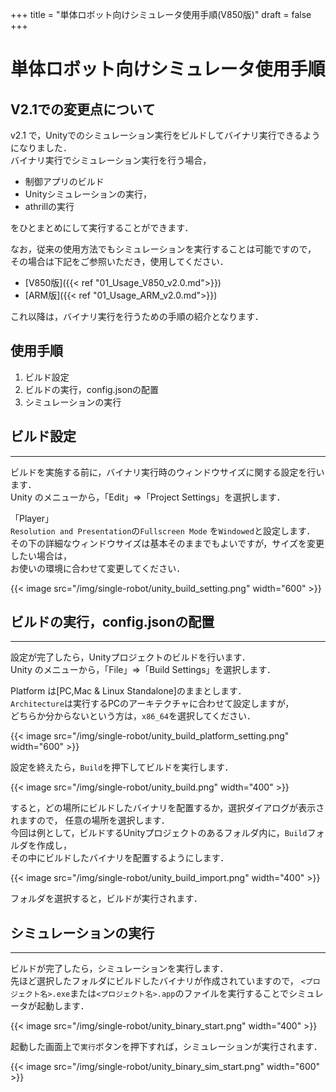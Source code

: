+++
title = "単体ロボット向けシミュレータ使用手順(V850版)"
draft = false
+++
# 単体ロボット向けシミュレータ使用手順


## V2.1での変更点について

v2.1 で，Unityでのシミュレーション実行をビルドしてバイナリ実行できるようになりました．  
バイナリ実行でシミュレーション実行を行う場合，

- 制御アプリのビルド
- Unityシミュレーションの実行，  
- athrillの実行

をひとまとめにして実行することができます．

なお，従来の使用方法でもシミュレーションを実行することは可能ですので，  
その場合は下記をご参照いただき，使用してください．

- [V850版]({{< ref "01_Usage_V850_v2.0.md">}})
- [ARM版]({{< ref "01_Usage_ARM_v2.0.md">}})

これ以降は，バイナリ実行を行うための手順の紹介となります．

## 使用手順

1. ビルド設定
1. ビルドの実行，config.jsonの配置
1. シミュレーションの実行

## ビルド設定

------
ビルドを実施する前に，バイナリ実行時のウィンドウサイズに関する設定を行います．  
Unity のメニューから，「Edit」⇒「Project Settings」を選択します．

「Player」  
`Resolution and Presentation`の`Fullscreen Mode` を`Windowed`と設定します．
その下の詳細なウィンドウサイズは基本そのままでもよいですが，サイズを変更したい場合は，  
お使いの環境に合わせて変更してください．

{{< image src="/img/single-robot/unity_build_setting.png" width="600" >}}


## ビルドの実行，config.jsonの配置

------
設定が完了したら，Unityプロジェクトのビルドを行います．  
Unity のメニューから，「File」⇒「Build Settings」を選択します．

Platform は[PC,Mac & Linux Standalone]のままとします．  
`Architecture`は実行するPCのアーキテクチャに合わせて設定しますが，  
どちらか分からないという方は，`x86_64`を選択してください．

{{< image src="/img/single-robot/unity_build_platform_setting.png" width="600" >}}

設定を終えたら，`Build`を押下してビルドを実行します．

{{< image src="/img/single-robot/unity_build.png" width="400" >}}

すると，どの場所にビルドしたバイナリを配置するか，選択ダイアログが表示されますので，
任意の場所を選択します．  
今回は例として，ビルドするUnityプロジェクトのあるフォルダ内に，`Build`フォルダを作成し，  
その中にビルドしたバイナリを配置するようにします．

{{< image src="/img/single-robot/unity_build_import.png" width="400" >}}

フォルダを選択すると，ビルドが実行されます．

## シミュレーションの実行

------
ビルドが完了したら，シミュレーションを実行します．  
先ほど選択したフォルダにビルドしたバイナリが作成されていますので，
`<プロジェクト名>.exe`または`<プロジェクト名>.app`のファイルを実行することでシミュレータが起動します．

{{< image src="/img/single-robot/unity_binary_start.png" width="400" >}}

起動した画面上で`実行`ボタンを押下すれば，シミュレーションが実行されます．

{{< image src="/img/single-robot/unity_binary_sim_start.png" width="600" >}}
